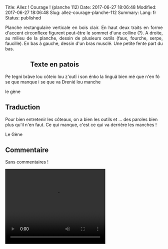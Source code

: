 Title: Allez ! Courage ! (planche 112)
Date: 2017-06-27 18:06:48
Modified: 2017-06-27 18:06:48
Slug: allez-courage-planche-112
Summary: 
Lang: fr
Status: published

<p style="text-align:justify;">Planche rectangulaire verticale en bois clair. En haut deux traits en forme d'accent circonflexe figurent peut-être le sommet d'une colline (?). A droite, au milieu de la planche, dessin de plusieurs outils (faux, fourche, serpe, faucille). En bas à gauche, dessin d'un bras musclé. Une petite fente part du bas.</p>

<figure class="image-block" style="float: left;">
  <img alt="" src="{static}/images/planche_112-3.png">
  <figcaption style="max-width: 210px"></figcaption>
</figure>

## Texte en patois
Pe tegni brâve lou côteio lou z'outï i son énko la linguâ bien mé que n'en fô se que manque i se que va  Drenié lou manche

le gène

## Traduction
Pour bien entretenir les côteaux, on a bien les outils et ... des paroles bien plus qu'il n'en faut. Ce qui manque, c'est ce qui va derrière les manches !

Le Gène

## Commentaire
Sans commentaires !



<video width="320" height="240" controls>
  <source src="https://d1njpgd0ygatdn.cloudfront.net/video_112-2.mp4" type="video/mp4">
</video>
